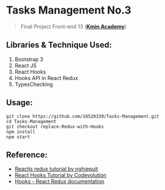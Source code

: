 # Tasks Management No.3

> Final Project Front-end 13 ([**Kmin Academy**](https://kmin.edu.vn))

## Libraries & Technique Used:

1. Bootstrap 3
2. React JS
3. React Hooks
4. Hooks API in React Redux
5. TypesChecking

## Usage:

```
git clone https://github.com/18520339/Tasks-Management.git
cd Tasks-Management
git checkout replace-Redux-with-Hooks
npm install
npm start
```

## Reference:

-   [Reactjs redux tutorial by nghiepuit](https://www.youtube.com/playlist?list=PLJ5qtRQovuEOoKffoCBzTfvzMTTORnoyp)
-   [React Hooks Tutorial by Codevolution](https://www.youtube.com/playlist?list=PLC3y8-rFHvwisvxhZ135pogtX7_Oe3Q3A)
-   [Hooks - React Redux documentation](https://react-redux.js.org/next/api/hooks)
